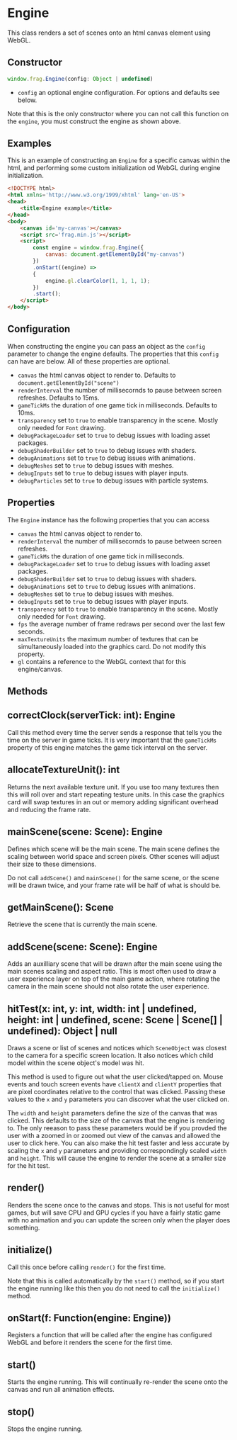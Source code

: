 # Engine
This class renders a set of scenes onto an html canvas element using WebGL.

## Constructor
```javascript
window.frag.Engine(config: Object | undefined)
```

* `config` an optional engine configuration. For options and defaults see below.

Note that this is the only constructor where you can not call this function on 
the `engine`, you must construct the engine as shown above.

## Examples
This is an example of constructing an `Engine` for a specific canvas within the
html, and performing some custom initialization od WebGL during engine initialization.

```html
<!DOCTYPE html>
<html xmlns='http://www.w3.org/1999/xhtml' lang='en-US'>
<head>
    <title>Engine example</title>
</head>
<body>
    <canvas id='my-canvas'></canvas>
    <script src='frag.min.js'></script>
    <script>
        const engine = window.frag.Engine({
            canvas: document.getElementById("my-canvas")
        })
        .onStart((engine) =>
        {
            engine.gl.clearColor(1, 1, 1, 1);
        })
        .start();
    </script>
</body>
```

## Configuration
When constructing the engine you can pass an object as the `config` parameter to
change the engine defaults. The properties that this `config` can have are below.
All of these properties are optional.
* `canvas` the html canvas object to render to. Defaults to `document.getElementById("scene")`
* `renderInterval` the number of millisecornds to pause between screen refreshes. Defaults to 15ms.
* `gameTickMs` the duration of one game tick in milliseconds. Defaults to 10ms.
* `transparency` set to `true` to enable transparency in the scene. Mostly only needed for `Font` drawing.
* `debugPackageLoader` set to `true` to debug issues with loading asset packages.
* `debugShaderBuilder` set to `true` to debug issues with shaders.
* `debugAnimations` set to `true` to debug issues with animations.
* `debugMeshes` set to `true` to debug issues with meshes.
* `debugInputs` set to `true` to debug issues with player inputs.
* `debugParticles` set to `true` to debug issues with particle systems.

## Properties
The `Engine` instance has the following properties that you can access
* `canvas` the html canvas object to render to.
* `renderInterval` the number of millisecornds to pause between screen refreshes.
* `gameTickMs` the duration of one game tick in milliseconds.
* `debugPackageLoader` set to `true` to debug issues with loading asset packages.
* `debugShaderBuilder` set to `true` to debug issues with shaders.
* `debugAnimations` set to `true` to debug issues with animations.
* `debugMeshes` set to `true` to debug issues with meshes.
* `debugInputs` set to `true` to debug issues with player inputs.
* `transparency` set to `true` to enable transparency in the scene. Mostly only needed for `Font` drawing.
* `fps` the average number of frame redraws per second over the last few seconds.
* `maxTextureUnits` the maximum number of textures that can be simultaneously loaded into the graphics card. Do not modify this property.
* `gl` contains a reference to the WebGL context that for this engine/canvas.

## Methods

## correctClock(serverTick: int): Engine
Call this method every time the server sends a response that tells you the time on the server
in game ticks. It is very important that the `gameTickMs` property of this engine matches the
game tick interval on the server.

## allocateTextureUnit(): int
Returns the next available texture unit. If you use too many textures then this will
roll over and start repeating testure units. In this case the graphics card will swap
textures in an out or memory adding significant overhead and reducing the frame rate.

## mainScene(scene: Scene): Engine
Defines which scene will be the main scene. The main scene defines the scaling between
world space and screen pixels. Other scenes will adjust their size to these dimensions.

Do not call `addScene()` and `mainScene()` for the same scene, or the scene will be
drawn twice, and your frame rate will be half of what is should be.

## getMainScene(): Scene
Retrieve the scene that is currently the main scene.

## addScene(scene: Scene): Engine
Adds an auxilliary scene that will be drawn after the main scene using the main
scenes scaling and aspect ratio. This is most often used to draw a user experience
layer on top of the main game action, where rotating the camera in the main scene
should not also rotate the user experience.

## hitTest(x: int, y: int, width: int | undefined, height: int | undefined, scene: Scene | Scene[] | undefined): Object | null
Draws a scene or list of scenes and notices which `SceneObject` was closest to the 
camera for a specific screen location. It also notices which child model within
the scene object's model was hit.

This method is used to figure out what the user clicked/tapped on. Mouse events
and touch screen events have `clientX` and `clientY` properties that are pixel
coordinates relative to the control that was clicked. Passing these values to the
`x` and `y` parameters you can discover what the user clicked on.

The `width` and `height` parameters define the size of the canvas that was clicked.
This defaults to the size of the canvas that the engine is rendering to. The only
reeason to pass these parameters would be if you provded the user with a zoomed in
or zoomed out view of the canvas and allowed the user to click here. You can also
make the hit test faster and less accurate by scaling the `x` and `y` parameters
and providing correspondingly scaled `width` and `height`. This will cause the
engine to render the scene at a smaller size for the hit test.

## render()
Renders the scene once to the canvas and stops. This is not useful for most
games, but will save CPU and GPU cycles if you have a fairly static game with
no animation and you can update the screen only when the player does something.

## initialize()
Call this once before calling `render()` for the first time.

Note that this is called automatically by the `start()` method, so if you start
the engine running like this then you do not need to call the `initialize()`
method.

## onStart(f: Function(engine: Engine))
Registers a function that will be called after the engine has configured WebGL
and before it renders the scene for the first time.

## start()
Starts the engine running. This will continually re-render the scene onto the 
canvas and run all animation effects.

## stop()
Stops the engine running.
